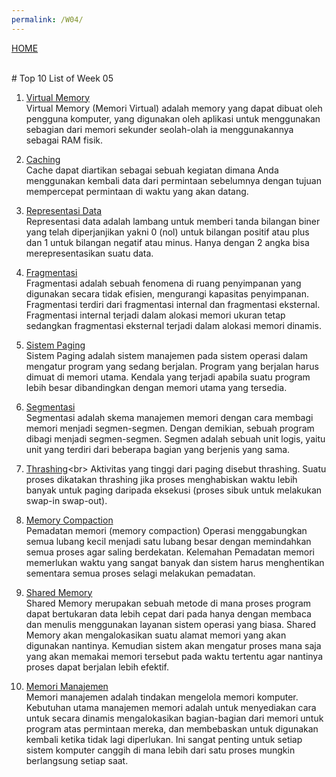 ```yaml
---
permalink: /W04/
---
```

[HOME](../)

<br>
# Top 10 List of Week 05

1. [Virtual Memory](https://id.wikipedia.org/wiki/Memori_virtual)<br>
Virtual Memory (Memori Virtual) adalah memory yang dapat dibuat oleh pengguna komputer, 
yang digunakan oleh aplikasi untuk menggunakan sebagian dari memori sekunder seolah-olah ia menggunakannya sebagai RAM fisik.

2. [Caching](https://www.dewaweb.com/blog/penjelasan-cache-dan-jenis-jenisnya/)<br>
Cache dapat diartikan sebagai sebuah kegiatan dimana Anda menggunakan kembali data dari permintaan sebelumnya dengan 
tujuan mempercepat permintaan di waktu yang akan datang.

3. [Representasi Data](https://computersciencewiki.org/index.php/Data_representation)<br>
Representasi data adalah lambang untuk memberi tanda bilangan biner yang telah diperjanjikan yakni 0 (nol) untuk bilangan positif atau plus 
dan 1 untuk bilangan negatif atau minus. Hanya dengan 2 angka bisa merepresentasikan suatu data.

4. [Fragmentasi](https://www.includehelp.com/operating-systems/fragmentation.aspx)<br>
Fragmentasi adalah sebuah fenomena di ruang penyimpanan yang digunakan secara tidak efisien, mengurangi kapasitas penyimpanan. 
Fragmentasi terdiri dari fragmentasi internal dan fragmentasi eksternal. Fragmentasi internal terjadi dalam alokasi memori ukuran tetap sedangkan 
fragmentasi eksternal terjadi dalam alokasi memori dinamis.

5. [Sistem Paging](https://www.javatpoint.com/os-paging-with-example)<br>
Sistem Paging adalah sistem manajemen pada sistem operasi dalam mengatur program yang sedang berjalan. Program yang berjalan harus dimuat di memori utama. 
Kendala yang terjadi apabila suatu program lebih besar dibandingkan dengan memori utama yang tersedia.

6. [Segmentasi](https://www.javatpoint.com/os-segmentation)<br>
Segmentasi adalah skema manajemen memori dengan cara membagi memori menjadi segmen-segmen. Dengan demikian, sebuah program dibagi menjadi segmen-segmen. 
Segmen adalah sebuah unit logis, yaitu unit yang terdiri dari beberapa bagian yang berjenis yang sama.

7. [Thrashing](https://en.wikipedia.org/wiki/Thrashing_(computer_science))<br>
Aktivitas yang tinggi dari paging disebut thrashing. Suatu proses dikatakan thrashing jika proses menghabiskan waktu lebih banyak untuk paging 
daripada eksekusi (proses sibuk untuk melakukan swap-in swap-out).

8. [Memory Compaction](https://lwn.net/Articles/368869/)<br>
Pemadatan memori (memory compaction) Operasi menggabungkan semua lubang kecil menjadi satu lubang besar dengan memindahkan semua proses agar saling berdekatan. 
Kelemahan Pemadatan memori memerlukan waktu yang sangat banyak dan sistem harus menghentikan sementara semua proses selagi melakukan pemadatan.

9. [Shared Memory](https://en.wikipedia.org/wiki/Shared_memory)<br>
Shared Memory merupakan sebuah metode di mana proses program dapat bertukaran data lebih cepat dari pada hanya dengan membaca dan menulis menggunakan 
layanan sistem operasi yang biasa. Shared Memory akan mengalokasikan suatu alamat memori yang akan digunakan nantinya. Kemudian sistem akan mengatur proses 
mana saja yang akan memakai memori tersebut pada waktu tertentu agar nantinya proses dapat berjalan lebih efektif.

10. [Memori Manajemen](https://en.wikipedia.org/wiki/Memory_management)<br>
Memori manajemen adalah tindakan mengelola memori komputer. Kebutuhan utama manajemen memori adalah untuk menyediakan cara untuk secara dinamis 
mengalokasikan bagian-bagian dari memori untuk program atas permintaan mereka, dan membebaskan untuk digunakan kembali ketika tidak lagi diperlukan. 
Ini sangat penting untuk setiap sistem komputer canggih di mana lebih dari satu proses mungkin berlangsung setiap saat.
